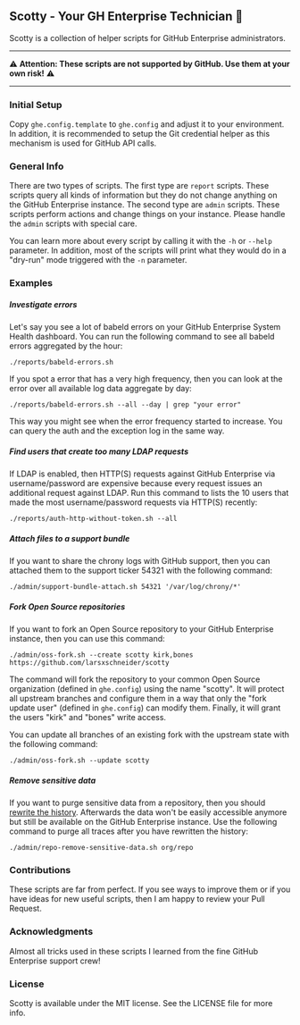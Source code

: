## Scotty - Your GH Enterprise Technician :rocket:

Scotty is a collection of helper scripts for GitHub Enterprise administrators. 

---
:warning: **Attention: These scripts are not supported by GitHub. Use them at your own risk!** :warning:

---

### Initial Setup
Copy `ghe.config.template` to `ghe.config` and adjust it to your environment. In addition, it is recommended to setup the Git credential helper as this mechanism is used for GitHub API calls.

### General Info
There are two types of scripts. The first type are `report` scripts. These scripts query all kinds of information but they do not change anything on the GitHub Enterprise instance. The second type are `admin` scripts. These scripts perform actions and change things on your instance. Please handle the `admin` scripts with special care.

You can learn more about every script by calling it with the `-h` or `--help` parameter. In addition, most of the scripts will print what they would do in a "dry-run" mode triggered with the `-n` parameter.

### Examples

##### Investigate errors
Let's say you see a lot of babeld errors on your GitHub Enterprise System Health dashboard. You can run the following command to see all babeld errors aggregated by the hour:
```
./reports/babeld-errors.sh
```

If you spot a error that has a very high frequency, then you can look at the error over all available log data aggregate by day:
```
./reports/babeld-errors.sh --all --day | grep "your error"
```

This way you might see when the error frequency started to increase. You can query the auth and the exception log in the same way.

##### Find users that create too many LDAP requests
If LDAP is enabled, then HTTP(S) requests against GitHub Enterprise via username/password are expensive because every request issues an additional request against LDAP. Run this command to lists the 10 users that made the most username/password requests via HTTP(S) recently:
```
./reports/auth-http-without-token.sh --all
```

##### Attach files to a support bundle
If you want to share the chrony logs with GitHub support, then you can attached them to the support ticker 54321 with the following command:
```
./admin/support-bundle-attach.sh 54321 '/var/log/chrony/*'
```

##### Fork Open Source repositories
If you want to fork an Open Source repository to your GitHub Enterprise instance, then you can use this command:
```
./admin/oss-fork.sh --create scotty kirk,bones https://github.com/larsxschneider/scotty
```
The command will fork the repository to your common Open Source organization (defined in `ghe.config`) using the name "scotty". It will protect all upstream branches and configure them in a way that only the "fork update user" (defined in `ghe.config`) can modify them. Finally, it will grant the users "kirk" and "bones" write access.

You can update all branches of an existing fork with the upstream state with the following command:
```
./admin/oss-fork.sh --update scotty
```

##### Remove sensitive data
If you want to purge sensitive data from a repository, then you should [rewrite the history](https://help.github.com/enterprise/2.8/user/articles/removing-sensitive-data-from-a-repository/). Afterwards the data won't be easily accessible anymore but still be available on the GitHub Enterprise instance. Use the following command to purge all traces after you have rewritten the history:
```
./admin/repo-remove-sensitive-data.sh org/repo
```

### Contributions
These scripts are far from perfect. If you see ways to improve them or if you have ideas for new useful scripts, then I am happy to review your Pull Request.

### Acknowledgments
Almost all tricks used in these scripts I learned from the fine GitHub Enterprise support crew!

### License
Scotty is available under the MIT license. See the LICENSE file for more info.
